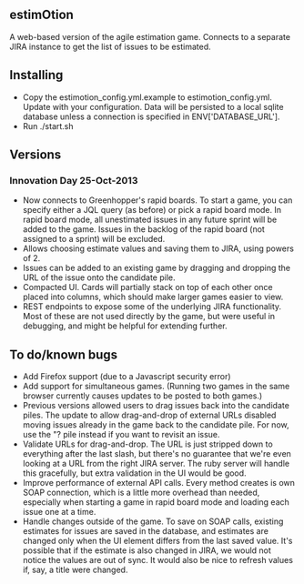 ## estimOtion ##

A web-based version of the agile estimation game.  Connects to a
separate JIRA instance to get the list of issues to be estimated.


## Installing ##

* Copy the estimotion_config.yml.example to estimotion_config.yml.
  Update with your configuration.  Data will be persisted to a local sqlite
  database unless a connection is specified in ENV['DATABASE_URL'].
* Run ./start.sh


## Versions ##

### Innovation Day 25-Oct-2013 ###

* Now connects to Greenhopper's rapid boards.  To start a game, you can
  specify either a JQL query (as before) or pick a rapid board mode.  In rapid
  board mode, all unestimated issues in any future sprint will be added to
  the game.  Issues in the backlog of the rapid board (not assigned to a sprint)
  will be excluded.
* Allows choosing estimate values and saving them to JIRA, using powers of 2.
* Issues can be added to an existing game by dragging and dropping the URL of the
  issue onto the candidate pile.
* Compacted UI.  Cards will partially stack on top of each other once placed
  into columns, which should make larger games easier to view.
* REST endpoints to expose some of the underlying JIRA functionality.  Most of
  these are not used directly by the game, but were useful in debugging, and
  might be helpful for extending further.


## To do/known bugs ##

* Add Firefox support (due to a Javascript security error)
* Add support for simultaneous games.  (Running two games in the same
  browser currently causes updates to be posted to both games.)
* Previous versions allowed users to drag issues back into the candidate
  piles.  The update to allow drag-and-drop of external URLs disabled moving
  issues already in the game back to the candidate pile.  For now, use the "?
  pile instead if you want to revisit an issue.
* Validate URLs for drag-and-drop.  The URL is just stripped down to everything
  after the last slash, but there's no guarantee that we're even looking at a URL
  from the right JIRA server.  The ruby server will handle this gracefully, but
  extra validation in the UI would be good.
* Improve performance of external API calls.  Every method creates is own SOAP
  connection, which is a little more overhead than needed, especially when starting
  a game in rapid board mode and loading each issue one at a time.
* Handle changes outside of the game.  To save on SOAP calls, existing estimates
  for issues are saved in the database, and estimates are changed only when the
  UI element differs from the last saved value.  It's possible that if the
  estimate is also changed in JIRA, we would not notice the values are out of
  sync.  It would also be nice to refresh values if, say, a title were changed.


